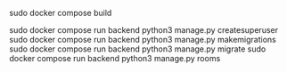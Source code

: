 sudo docker compose build

sudo docker compose run backend python3 manage.py createsuperuser 
sudo docker compose run backend python3 manage.py makemigrations 
sudo docker compose run backend python3 manage.py migrate 
sudo docker compose run backend python3 manage.py rooms
